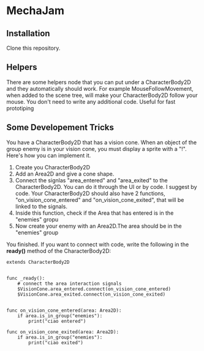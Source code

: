 # MechaJam

## Installation
Clone this repository.

## Helpers
There are some helpers node that you can put under a CharacterBody2D and they automatically should work. 
For example MouseFollowMovement, when added to the scene tree, will make your CharacterBody2D follow your mouse. You don't need to write any additional code.
Useful for fast prototiping

## Some Developement Tricks
You have a CharacterBody2D that has a vision cone. When an object of the group enemy is in your vision cone, you must display a sprite with a "!".
Here's how you can implement it.
1. Create you CharacterBody2D
2. Add an Area2D and give a cone shape.
3. Connect the signlas "area_entered" and "area_exited" to the CharacterBody2D. You can do it through the UI or by code. I suggest by code. Your CharacterBody2D should also have 2 functions, "on_vision_cone_entered" and "on_vision_cone_exited", that will be linked to the signals. 
4. Inside this function, check if the Area that has entered is in the "enemies" gropu
5. Now create your enemy with an Area2D.The area should be in the "enemies" group

You finished.
If you want to connect with code, write the following in the **ready()** method of the CharacterBody2D:

```gdscript
extends CharacterBody2D


func _ready():
    # connect the area interaction signals
	$VisionCone.area_entered.connect(on_vision_cone_entered)
	$VisionCone.area_exited.connect(on_vision_cone_exited)


func on_vision_cone_entered(area: Area2D):
	if area.is_in_group("enemies"):
		print("ciao entered")

func on_vision_cone_exited(area: Area2D):
	if area.is_in_group("enemies"):
		print("ciao exited")
```